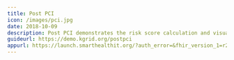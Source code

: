 ```yaml
---
title: Post PCI
icon: /images/pci.jpg
date: 2018-10-09
description: Post PCI demonstrates the risk score calculation and visualization. (SMART Sandbox integrated)
guideurl: https://demo.kgrid.org/postpci
appurl: https://launch.smarthealthit.org/?auth_error=&fhir_version_1=r2&fhir_version_2=r3&iss=&launch_ehr=1&launch_url=https%3A%2F%2Fdemo.kgrid.org%2Fpostpci%2Ffhir-app%2Flaunch.html&patient=&prov_skip_auth=1&provider=&pt_skip_auth=1&public_key=&sb=&sde=&sim_ehr=1&token_lifetime=15&user_pt=
---
```

